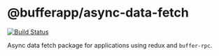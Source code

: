 # @bufferapp/async-data-fetch

[![Build Status](https://travis-ci.org/bufferapp/buffer-js-async-data-fetch.svg?branch=master)](https://travis-ci.org/bufferapp/buffer-js-async-data-fetch)

Async data fetch package for applications using redux and `buffer-rpc`.
